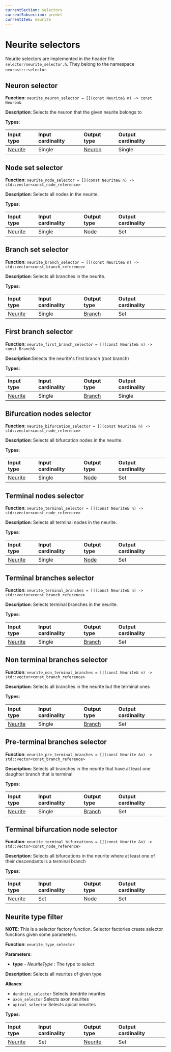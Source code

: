 ```yaml
---
currentSection: selectors
currentSubsection: predef
currentItem: neurite
---
```

# Neurite selectors

Neurite selectors are implemented in the header file `selector/neurite_selector.h`. They belong to the namespace  `neurostr::selector`.

## Neuron selector <a id="neuron"></a>

**Function**:  `neurite_neuron_selector = [](const Neurite& n) -> const Neuron& `

**Description**: Selects the neuron that the given neurite belongs to

**Types**:

|Input type|Input cardinality|Output type|Output cardinality|
|:---|:---|:---|:---|
| [Neurite] | Single | [Neuron] | Single|

## Node set selector <a id="nodes"></a>

**Function**:  `neurite_node_selector = [](const Neurite& n) ->  std::vector<const_node_reference>`

**Description**: Selects all nodes in the neurite.

**Types**:

|Input type|Input cardinality|Output type|Output cardinality|
|:---|:---|:---|:---|
| [Neurite] | Single | [Node] | Set|

## Branch set selector <a id="branches"></a>

**Function**:  `neurite_branch_selector = [](const Neurite& n) -> std::vector<const_branch_reference>`

**Description**: Selects all branches in the neurite.

**Types**:

|Input type|Input cardinality|Output type|Output cardinality|
|:---|:---|:---|:---|
| [Neurite] | Single | [Branch] | Set|


## First branch selector <a id="first_branch"></a>

**Function**:  `neurite_first_branch_selector = [](const Neurite& n) -> const Branch&`

**Description**:Selects the neurite's first branch (root branch)

**Types**:

|Input type|Input cardinality|Output type|Output cardinality|
|:---|:---|:---|:---|
| [Neurite] | Single | [Branch] | Single|

## Bifurcation nodes selector <a id="bifurcation_nodes"></a>

**Function**:  `neurite_bifurcation_selector = [](const Neurite& n) -> std::vector<const_node_reference>`

**Description**: Selects all bifurcation nodes in the neurite.

**Types**:

|Input type|Input cardinality|Output type|Output cardinality|
|:---|:---|:---|:---|
| [Neurite] | Single | [Node] | Set|

## Terminal nodes selector <a id="terminal_nodes"></a>

**Function**:  `neurite_terminal_selector = [](const Neurite& n) -> std::vector<const_node_reference>`

**Description**: Selects all terminal nodes in the neurite.

**Types**:

|Input type|Input cardinality|Output type|Output cardinality|
|:---|:---|:---|:---|
| [Neurite] | Single | [Node] | Set|

## Terminal branches selector <a id="terminal_branches"></a>

**Function**:  `neurite_terminal_branches = [](const Neurite& n) -> std::vector<const_branch_reference>`

**Description**: Selects terminal branches in the neurite.

**Types**:

|Input type|Input cardinality|Output type|Output cardinality|
|:---|:---|:---|:---|
| [Neurite] | Single | [Branch] | Set|

## Non terminal branches selector <a id="nonterminal"></a>

**Function**:  `neurite_non_terminal_branches = [](const Neurite& n) -> std::vector<const_branch_reference>`

**Description**: Selects all branches in the neurite but the terminal ones

**Types**:

|Input type|Input cardinality|Output type|Output cardinality|
|:---|:---|:---|:---|
| [Neurite] | Single | [Branch] | Set|

## Pre-terminal branches selector <a id="preterminal"></a>

**Function**:  `neurite_pre_terminal_branches = [](const Neurite &n) -> std::vector<const_branch_reference>`

**Description**: Selects all branches in the neurite that have at least one daughter branch that is terminal

**Types**:

|Input type|Input cardinality|Output type|Output cardinality|
|:---|:---|:---|:---|
| [Neurite] | Single | [Branch] | Set|


## Terminal bifurcation node selector <a id="terminal_bif"></a>

**Function**:  `neurite_terminal_bifurcations = [](const Neurite &n) -> std::vector<const_node_reference>`

**Description**: Selects all bifurcations in the neurite where at least one of their descendants is a terminal branch

**Types**:

|Input type|Input cardinality|Output type|Output cardinality|
|:---|:---|:---|:---|
| [Neurite] | Set | [Node] | Set|

## Neurite type filter <a id="type"></a>

**NOTE**: This is a selector factory function. Selector factories create selector functions given some parameters.

**Function**:  `neurite_type_selector`

**Parameters**:
  - **type** - *NeuriteType* : The type to select

**Description**: Selects all neurites of given type

**Aliases**:
  - `dendrite_selector` Selects dendrite neurites
  - `axon_selector` Selects axon neurites
  - `apical_selector` Selects apical neurites

**Types**:

|Input type|Input cardinality|Output type|Output cardinality|
|:---|:---|:---|:---|
| [Neurite] | Set | [Neurite] | Set|

[Node]: ../goals_architecture.html#node
[Branch]: ../goals_architecture.html#branch
[Neurite]: ../goals_architecture.html#neurite
[Neuron]: ../goals_architecture.html#neuron
